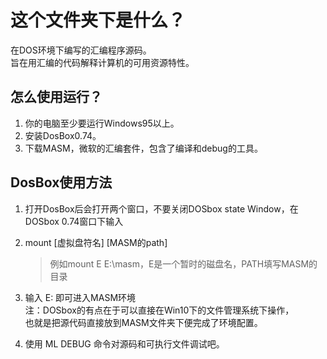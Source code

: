 # 这个文件夹下是什么？ #

在DOS环境下编写的汇编程序源码。<br>
旨在用汇编的代码解释计算机的可用资源特性。

## 怎么使用运行？ ##

1. 你的电脑至少要运行Windows95以上。
2. 安装DosBox0.74。
3. 下载MASM，微软的汇编套件，包含了编译和debug的工具。

## DosBox使用方法 ##

1. 打开DosBox后会打开两个窗口，不要关闭DOSbox state Window，在DOSbox 0.74窗口下输入
2. mount [虚拟盘符名] [MASM的path]

	> 例如mount E E:\masm，E是一个暂时的磁盘名，PATH填写MASM的目录

3. 输入  E: 即可进入MASM环境<br>
注：DOSbox的有点在于可以直接在Win10下的文件管理系统下操作，<br>
也就是把源代码直接放到MASM文件夹下便完成了环境配置。
4. 使用 ML DEBUG 命令对源码和可执行文件调试吧。

